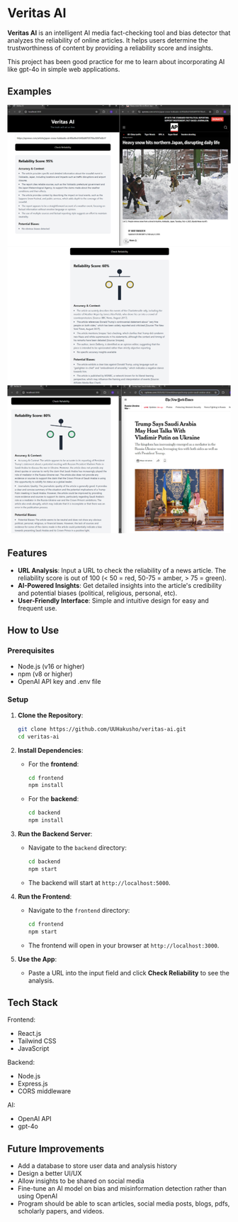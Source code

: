# Veritas AI

**Veritas AI** is an intelligent AI media fact-checking tool and bias detector that analyzes the reliability of online articles. It helps users determine the trustworthiness of content by providing a reliability score and insights. 

This project has been good practice for me to learn about incorporating AI like gpt-4o in simple web applications.

## Examples
![Alt text](images/high-reliability-score-example.png)
![Alt text](images/amber-colour-example.png)
![Alt text](images/nytimes-high-example.png)

## Features
- **URL Analysis**: Input a URL to check the reliability of a news article. The reliability score is out of 100 (< 50 = red, 50-75 = amber, > 75 = green).
- **AI-Powered Insights**: Get detailed insights into the article's credibility and potential biases (political, religious, personal, etc). 
- **User-Friendly Interface**: Simple and intuitive design for easy and frequent use. 

## How to Use

### Prerequisites
- Node.js (v16 or higher)
- npm (v8 or higher)
- OpenAI API key and .env file

### Setup

1. **Clone the Repository**:
   ```bash
   git clone https://github.com/UUHakusho/veritas-ai.git
   cd veritas-ai
   ```

2. **Install Dependencies**:
   - For the **frontend**:
     ```bash
     cd frontend
     npm install
     ```
   - For the **backend**:
     ```bash
     cd backend
     npm install
     ```

3. **Run the Backend Server**:
   - Navigate to the `backend` directory:
     ```bash
     cd backend
     npm start
     ```
   - The backend will start at `http://localhost:5000`.

4. **Run the Frontend**:
   - Navigate to the `frontend` directory:
     ```bash
     cd frontend
     npm start
     ```
   - The frontend will open in your browser at `http://localhost:3000`.

5. **Use the App**:
   - Paste a URL into the input field and click **Check Reliability** to see the analysis.

## Tech Stack

Frontend:
- React.js
- Tailwind CSS
- JavaScript

Backend:
- Node.js
- Express.js
- CORS middleware

AI:
- OpenAI API
- gpt-4o

## Future Improvements
- Add a database to store user data and analysis history
- Design a better UI/UX
- Allow insights to be shared on social media
- Fine-tune an AI model on bias and misinformation detection rather than using OpenAI
- Program should be able to scan articles, social media posts, blogs, pdfs, scholarly papers, and videos.